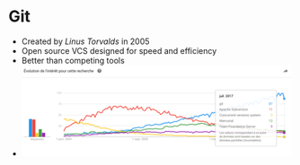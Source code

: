 # Git

- Created by *Linus Torvalds* in 2005
- Open source VCS designed for speed and efficiency
- Better than competing tools
- ![VCS Usage](resources/images/vcs_usage.png)
